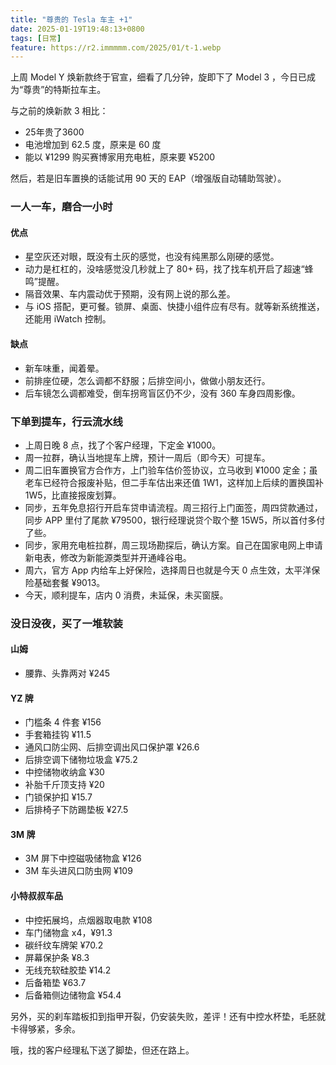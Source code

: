 ```yaml
---
title: "尊贵的 Tesla 车主 +1"
date: 2025-01-19T19:48:13+0800
tags: [日常]
feature: https://r2.immmmm.com/2025/01/t-1.webp
---
```


上周 Model Y 焕新款终于官宣，细看了几分钟，旋即下了 Model 3 ，今日已成为“尊贵”的特斯拉车主。

与之前的焕新款 3 相比：

- 25年贵了3600
- 电池增加到 62.5 度，原来是 60 度
- 能以 ¥1299 购买赛博家用充电桩，原来要 ¥5200

<!--more-->

然后，若是旧车置换的话能试用 90 天的 EAP（增强版自动辅助驾驶）。

### 一人一车，磨合一小时

#### 优点

- 星空灰还对眼，既没有土灰的感觉，也没有纯黑那么刚硬的感觉。
- 动力是杠杠的，没啥感觉没几秒就上了 80+ 码，找了找车机开启了超速“蜂鸣”提醒。
- 隔音效果、车内震动优于预期，没有网上说的那么差。
- 与 iOS 搭配，更可餐。锁屏、桌面、快捷小组件应有尽有。就等新系统推送，还能用 iWatch 控制。

#### 缺点

- 新车味重，闻着晕。
- 前排座位硬，怎么调都不舒服；后排空间小，做做小朋友还行。
- 后车镜怎么调都难受，倒车拐弯盲区仍不少，没有 360 车身四周影像。

### 下单到提车，行云流水线

- 上周日晚 8 点，找了个客户经理，下定金 ¥1000。
- 周一拉群，确认当地提车上牌，预计一周后（即今天）可提车。
- 周二旧车置换官方合作方，上门验车估价签协议，立马收到 ¥1000 定金；虽老车已经符合报废补贴，但二手车估出来还值 1W1，这样加上后续的置换国补 1W5，比直接报废划算。
- 同步，五年免息招行开启车贷申请流程。周三招行上门面签，周四贷款通过，同步 APP 里付了尾款 ¥79500，银行经理说贷个取个整 15W5，所以首付多付了些。
- 同步，家用充电桩拉群，周三现场勘探后，确认方案。自己在国家电网上申请新电表，修改为新能源类型并开通峰谷电。
- 周六，官方 App 内给车上好保险，选择周日也就是今天 0 点生效，太平洋保险基础套餐 ¥9013。
- 今天，顺利提车，店内 0 消费，未延保，未买窗膜。

### 没日没夜，买了一堆软装

#### 山姆

- 腰靠、头靠两对 ¥245

#### YZ 牌

- 门槛条 4 件套 ¥156
- 手套箱挂钩 ¥11.5
- 通风口防尘网、后排空调出风口保护罩 ¥26.6
- 后排空调下储物垃圾盒 ¥75.2
- 中控储物收纳盒 ¥30
- 补胎千斤顶支持 ¥20
- 门锁保护扣 ¥15.7
- 后排椅子下防踢垫板 ¥27.5

#### 3M 牌

- 3M 屏下中控磁吸储物盒 ¥126
- 3M 车头进风口防虫网 ¥109

#### 小特叔叔车品

- 中控拓展坞，点烟器取电款 ¥108
- 车门储物盒 x4，¥91.3
- 碳纤纹车牌架 ¥70.2
- 屏幕保护条 ¥8.3
- 无线充软硅胶垫 ¥14.2
- 后备箱垫 ¥63.7
- 后备箱侧边储物盒 ¥54.4

另外，买的刹车踏板扣到指甲开裂，仍安装失败，差评！还有中控水杯垫，毛胚就卡得够紧，多余。

哦，找的客户经理私下送了脚垫，但还在路上。